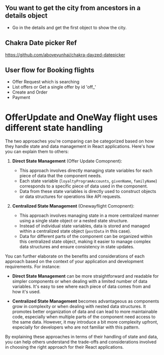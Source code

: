## You want to get the city from ancestors in a details object
- Go in the details and get the first object to show the city.


## Chakra Date picker Ref
https://github.com/aboveyunhai/chakra-dayzed-datepicker

## User flow for Booking flights
- Offer Request which is searching
- List offers or Get a single offer by id 'off_'
- Create and Order
- Payment


# OfferUpdate and OneWay flight uses different state handling

The two approaches you're comparing can be categorized based on how they handle state and data management in React applications. Here's how you can explain them to others:

1. **Direct State Management** (Offer Update Comopnent):
   - This approach involves directly managing state variables for each piece of data that the component needs.
   - Each state variable (`loyaltyProgramAccounts`, `givenName`, `familyName`) corresponds to a specific piece of data used in the component.
   - Data from these state variables is directly used to construct objects or data structures for operations like API requests.

2. **Centralized State Management** (Onewayflight Comopnent):
   - This approach involves managing state in a more centralized manner using a single state object or a nested state structure.
   - Instead of individual state variables, data is stored and managed within a centralized state object (`postData` in this case).
   - Data for different parts of the component can be organized within this centralized state object, making it easier to manage complex data structures and ensure consistency in state updates.

You can further elaborate on the benefits and considerations of each approach based on the context of your application and development requirements. For instance:

- **Direct State Management** can be more straightforward and readable for simpler components or when dealing with a limited number of data variables. It's easy to see where each piece of data comes from and how it's used.
  
- **Centralized State Management** becomes advantageous as components grow in complexity or when dealing with nested data structures. It promotes better organization of data and can lead to more maintainable code, especially when multiple parts of the component need access to the same data. However, it may introduce a bit more complexity upfront, especially for developers who are not familiar with this pattern.

By explaining these approaches in terms of their handling of state and data, you can help others understand the trade-offs and considerations involved in choosing the right approach for their React applications.